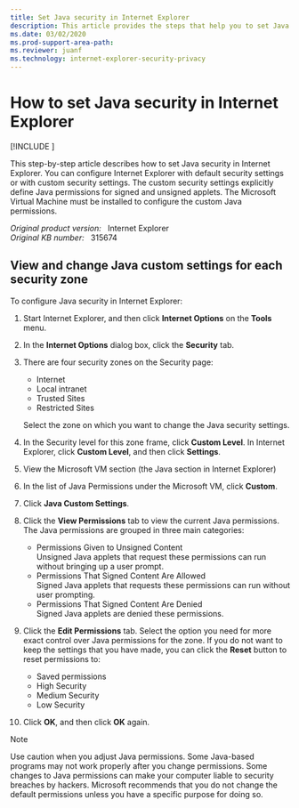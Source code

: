 ```yaml
---
title: Set Java security in Internet Explorer
description: This article provides the steps that help you to set Java security in Internet Explorer.
ms.date: 03/02/2020
ms.prod-support-area-path: 
ms.reviewer: juanf
ms.technology: internet-explorer-security-privacy
---
```

# How to set Java security in Internet Explorer

[!INCLUDE [](../includes/browsers-important.md)]

This step-by-step article describes how to set Java security in Internet Explorer. You can configure Internet Explorer with default security settings or with custom security settings. The custom security settings explicitly define Java permissions for signed and unsigned applets. The Microsoft Virtual Machine must be installed to configure the custom Java permissions.

_Original product version:_ &nbsp; Internet Explorer  
_Original KB number:_ &nbsp; 315674

## View and change Java custom settings for each security zone

To configure Java security in Internet Explorer:

1. Start Internet Explorer, and then click **Internet Options** on the **Tools** menu.

2. In the **Internet Options** dialog box, click the **Security** tab.

3. There are four security zones on the Security page:

   - Internet
   - Local intranet
   - Trusted Sites
   - Restricted Sites

   Select the zone on which you want to change the Java security settings.

4. In the Security level for this zone frame, click **Custom Level**. In Internet Explorer, click **Custom Level**, and then click **Settings**.

5. View the Microsoft VM section (the Java section in Internet Explorer)

6. In the list of Java Permissions under the Microsoft VM, click **Custom**.

7. Click **Java Custom Settings**.

8. Click the **View Permissions** tab to view the current Java permissions. The Java permissions are grouped in three main categories:

   - Permissions Given to Unsigned Content  
   Unsigned Java applets that request these permissions can run without bringing up a user prompt.
   - Permissions That Signed Content Are Allowed  
   Signed Java applets that requests these permissions can run without user prompting.
   - Permissions That Signed Content Are Denied  
   Signed Java applets are denied these permissions.

9. Click the **Edit Permissions** tab. Select the option you need for more exact control over Java permissions for the zone. If you do not want to keep the settings that you have made, you can click the **Reset** button to reset permissions to:

   - Saved permissions
   - High Security
   - Medium Security
   - Low Security

10. Click **OK**, and then click **OK** again.

> [!NOTE]
> Use caution when you adjust Java permissions. Some Java-based programs may not work properly after you change permissions. Some changes to Java permissions can make your computer liable to security breaches by hackers. Microsoft recommends that you do not change the default permissions unless you have a specific purpose for doing so.
